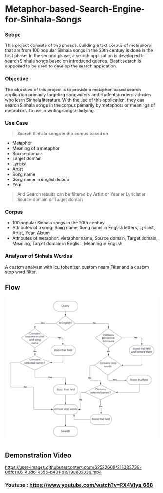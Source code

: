 # Metaphor-based-Search-Engine-for-Sinhala-Songs
### Scope
This project consists of two phases. Building a text corpus of metaphors that are from 100 popular Sinhala songs in the 20th century is done in the first phase. In the second phase, a search application is developed to search Sinhala songs based on introduced queries. Elasticsearch is supposed to be used to develop the search application.

### Objective
The objective of this project is to provide a metaphor-based search application primarily targeting songwriters and students/undergraduates who learn Sinhala literature. With the use of this application, they can search Sinhala songs in the corpus primarily by metaphors or meanings of metaphors, to use in writing songs/studying.

### Use Case
> Search Sinhala songs in the corpus based on 
- Metaphor
- Meaning of a metaphor
- Source domain
- Target domain
- Lyricist
- Artist
- Song name
- Song name in english letters
- Year <br>
> And Search results can be filtered by Artist or Year or Lyricist or Source domain or Target domain

### Corpus
- 100 popular Sinhala songs in the 20th century
- Attributes of a song: Song name, Song name in English letters, Lyricist, Artist, Year, Album
- Attributes of metaphor: Metaphor name, Source domain, Target domain, Meaning, Target domain in English, Meaning in English

### Analyzer of Sinhala Wordss
A custom analyzer with icu_tokenizer, custom ngam Filter and a custom stop word filter.

## Flow
![plot](./resources/Flow.png)

## Demonstration Video

https://user-images.githubusercontent.com/62522608/213382739-0dfc1106-43d6-4855-b401-b19198e36336.mp4

### Youtube : https://www.youtube.com/watch?v=RX4VIya_688



